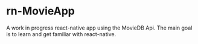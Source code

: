# rn-MovieApp

A work in progress react-native app using the MovieDB Api.
The main goal is to learn and get familiar with react-native.


